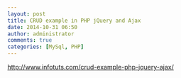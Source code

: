 ```yaml
---
layout: post
title: CRUD example in PHP jQuery and Ajax
date: 2014-10-31 06:50
author: administrator
comments: true
categories: [MySql, PHP]
---
```

<a href="http://www.infotuts.com/crud-example-php-jquery-ajax/" target="_blank">http://www.infotuts.com/crud-example-php-jquery-ajax/</a>
